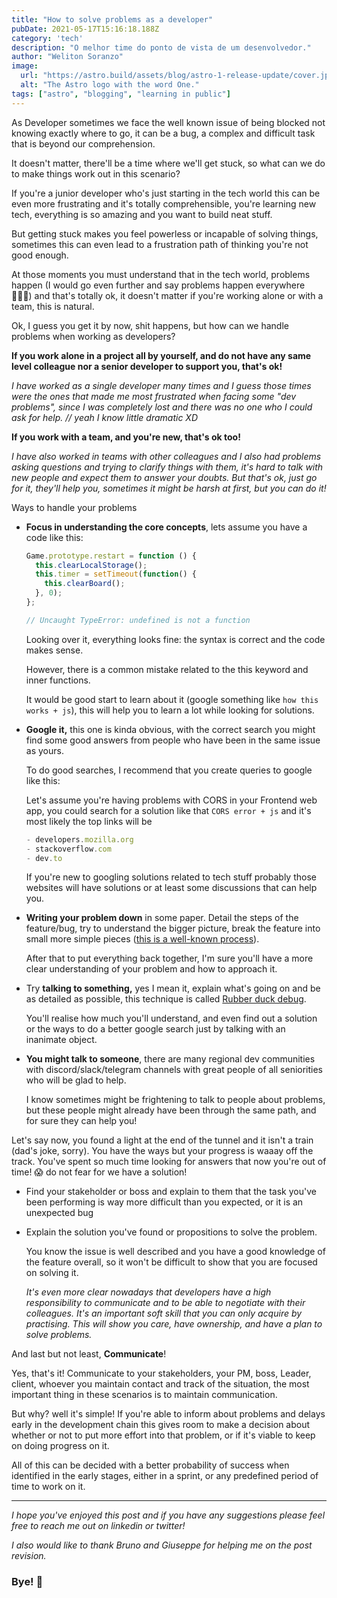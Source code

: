 ```yaml
---
title: "How to solve problems as a developer"
pubDate: 2021-05-17T15:16:18.188Z
category: 'tech'
description: "O melhor time do ponto de vista de um desenvolvedor."
author: "Weliton Soranzo"
image:
  url: "https://astro.build/assets/blog/astro-1-release-update/cover.jpeg"
  alt: "The Astro logo with the word One."
tags: ["astro", "blogging", "learning in public"]
---
```


As Developer sometimes we face the well known issue of being blocked not knowing exactly where to go, it can be a bug, a complex and difficult task that is beyond our comprehension. 

It doesn't matter, there'll be a time where we'll get stuck, so what can we do to make things work out in this scenario?

If you're a junior developer who's just starting in the tech world this can be even more frustrating and it's totally comprehensible, you're learning new tech, everything is so amazing and you want to build neat stuff. 

But getting stuck makes you feel powerless or incapable of solving things, sometimes this can even lead to a frustration path of thinking you're not good enough.

At those moments you must understand that in the tech world, problems happen (I would go even further and say problems happen everywhere 🤷🏼‍♂️) and that's totally ok, it doesn't matter if you're working alone or with a team, this is natural.

Ok, I guess you get it by now, shit happens, but how can we handle problems when working as developers? 

**If you work alone in a project all by yourself, and do not have any same level colleague nor a senior developer to support you, that's ok!**

*I have worked as a single developer many times and I guess those times were the ones that made me most frustrated when facing some "dev problems", since I was completely lost and there was no one who I could ask for help. 
// yeah I know little dramatic XD* 

**If you work with a team, and you're new, that's ok too!**

*I have also worked in teams with other colleagues and I also had problems asking questions and trying to clarify things with them, it's hard to talk with new people and expect them to answer your doubts. But that's ok, just go for it, they'll help you, sometimes it might be harsh at first, but you can do it!* 

Ways to handle your problems

- **Focus in understanding the core concepts**, lets assume you have a code like this:

    ```jsx
    Game.prototype.restart = function () {
      this.clearLocalStorage();
      this.timer = setTimeout(function() {
        this.clearBoard();   
      }, 0);
    };

    // Uncaught TypeError: undefined is not a function
    ```

  Looking over it, everything looks fine: the syntax is correct and the code makes sense.

  However, there is a common mistake related to the this keyword and inner functions.
  
  It would be good start to learn about it (google something like `how this works + js`), this will help you to learn a lot while looking for solutions.

- **Google it,** this one is kinda obvious, with the correct search you might find some good answers from people who have been in the same issue as yours. 

  To do good searches, I recommend that you create queries to google like this:

  Let's assume you're having problems with CORS in your Frontend web app, you could search for a solution like that `CORS error + js` and it's most likely the top links will be 

    ```jsx
    - developers.mozilla.org
    - stackoverflow.com
    - dev.to
    ```

    If you're new to googling solutions related to tech stuff probably those websites will have solutions or at least some discussions that can help you.

- **Writing your problem down** in some paper. Detail the steps of the feature/bug, try to understand the bigger picture, break the feature into small more simple pieces ([this is a well-known process](https://news.uga.edu/break-large-tasks-down-into-smaller-more-manageable-pieces/)). 

  After that to put everything back together, I'm sure you'll have a more clear understanding of your problem and how to approach it.

- Try **talking to something,** yes I mean it, explain what's going on and be as detailed as possible, this technique is called [Rubber duck debug](https://en.wikipedia.org/wiki/Rubber_duck_debugging). 

  You'll realise how much you'll understand, and even find out a solution or the ways to do a better google search just by talking with an inanimate object.

- **You might talk to someone**, there are many regional dev communities with discord/slack/telegram channels with great people of all seniorities who will be glad to help. 

  I know sometimes might be frightening to talk to people about problems, but these people might already have been through the same path, and for sure they can help you!

Let's say now, you found a light at the end of the tunnel and it isn't a train (dad's joke, sorry). You have the ways but your progress is waaay off the track. You've spent so much time looking for answers that now you're out of time! 😱 do not fear for we have a solution! 

- Find your stakeholder or boss and explain to them that the task you've been performing is way more difficult than you expected, or it is an unexpected bug
- Explain the solution you've found or propositions to solve the problem. 
  
  You know the issue is well described and you have a good knowledge of the feature overall, so it won't be difficult to show that you are focused on solving it.

    *It's even more clear nowadays that developers have a high responsibility to communicate and to be able to negotiate with their colleagues. It's an important soft skill that you can only acquire by practising. This will show you care, have ownership, and have a plan to solve problems.*

And last but not least, **Communicate**! 

Yes, that's it! Communicate to your stakeholders, your PM, boss, Leader, client, whoever you maintain contact and track of the situation, the most important thing in these scenarios is to maintain communication. 

But why? well it's simple! If you're able to inform about problems and delays early in the development chain this gives room to make a decision about whether or not to put more effort into that problem, or if it's viable to keep on doing progress on it. 

All of this can be decided with a better probability of success when identified in the early stages, either in a sprint, or any predefined period of time to work on it.

---


*I hope you've enjoyed this post and if you have any suggestions please feel free to reach me out on linkedin or twitter!*

*I also would like to thank Bruno and Giuseppe for helping me on the post revision.*

### Bye! 🤟